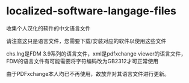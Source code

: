 localized-software-langage-files
================================

收集个人汉化的软件的中文语言文件

请注意这只是语言文件，您需要下载/安装对应的软件以使用这些文件

chs.lng是FDM 3.9系列的语言文件，xml是pdfxchange viewer的语言文件，FDM的语言文件有可能需要将字符编码改为GB2312才可正常使用

由于PDFxchange本人均已不再使用，故放弃对其语言文件进行更新。

